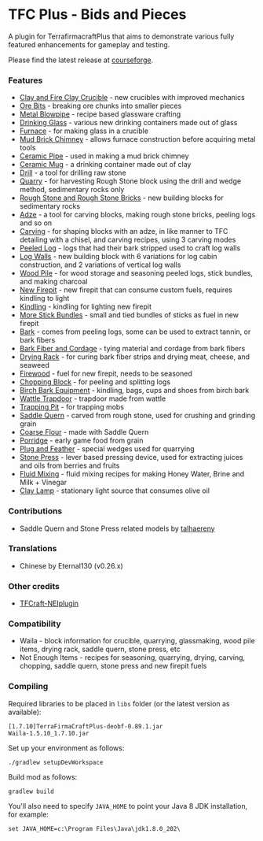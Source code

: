 # TFC Plus - Bids and Pieces
A plugin for TerrafirmacraftPlus that aims to demonstrate various fully featured enhancements for gameplay and testing.

Please find the latest release at [courseforge](https://www.curseforge.com/minecraft/mc-mods/tfcplus-bids).

### Features
* [Clay and Fire Clay Crucible](../../wiki/Crucible) - new crucibles with improved mechanics
* [Ore Bits](../../wiki/Ore-Bits) - breaking ore chunks into smaller pieces
* [Metal Blowpipe](../../wiki/Metal-Blowpipe) - recipe based glassware crafting
* [Drinking Glass](../../wiki/Drinking-Glass) - various new drinking containers made out of glass
* [Furnace](../../wiki/Furnace) - for making glass in a crucible
* [Mud Brick Chimney](../../wiki/Mud-brick-chimney) - allows furnace construction before acquiring metal tools
* [Ceramic Pipe](../../wiki/Ceramic-Pipe) - used in making a mud brick chimney
* [Ceramic Mug](../../wiki/Clay-Mug) - a drinking container made out of clay
* [Drill](../../wiki/Drill) - a tool for drilling raw stone
* [Quarry](../../wiki/Quarry) - for harvesting Rough Stone block using the drill and wedge method, sedimentary rocks only
* [Rough Stone and Rough Stone Bricks](../../wiki/Rough-Stone) - new building blocks for sedimentary rocks
* [Adze](../../wiki/Adze) - a tool for carving blocks, making rough stone bricks, peeling logs and so on
* [Carving](../../wiki/Carving) - for shaping blocks with an adze, in like manner to TFC detailing with a chisel, and carving recipes, using 3 carving modes
* [Peeled Log](../../wiki/Peeled-Log) - logs that had their bark stripped used to craft log walls
* [Log Walls](../../wiki/Log-Wall) - new building block with 6 variations for log cabin construction, and 2 variations of vertical log walls
* [Wood Pile](../../wiki/Wood-Pile) - for wood storage and seasoning peeled logs, stick bundles, and making charcoal
* [New Firepit](../../wiki/Firepit) - new firepit that can consume custom fuels, requires kindling to light
* [Kindling](../../wiki/Kindling) - kindling for lighting new firepit
* [More Stick Bundles](../../wiki/Stick-Bundle) - small and tied bundles of sticks as fuel in new firepit
* [Bark](../../wiki/Bark) - comes from peeling logs, some can be used to extract tannin, or bark fibers
* [Bark Fiber and Cordage](../../wiki/Bark-Fiber) - tying material and cordage from bark fibers
* [Drying Rack](../../wiki/Drying-Rack) - for curing bark fiber strips and drying meat, cheese, and seaweed
* [Firewood](../../wiki/Firewood) - fuel for new firepit, needs to be seasoned
* [Chopping Block](../../wiki/Chopping-Block) - for peeling and splitting logs
* [Birch Bark Equipment](../../wiki/Birch-Bark-Sheet) - kindling, bags, cups and shoes from birch bark
* [Wattle Trapdoor](../../wiki/Wattle-Trapdoor) - trapdoor made from wattle
* [Trapping Pit](../../wiki/Trapping-Pit) - for trapping mobs
* [Saddle Quern](../../wiki/Saddle-Quern) - carved from rough stone, used for crushing and grinding grain
* [Coarse Flour](../../wiki/Coarse-Flour) - made with Saddle Quern
* [Porridge](../../wiki/Porridge) - early game food from grain
* [Plug and Feather](../../wiki/Plug-And-Feather) - special wedges used for quarrying
* [Stone Press](../../wiki/Stone-Press) - lever based pressing device, used for extracting juices and oils from berries and fruits
* [Fluid Mixing](../../wiki/Fluid-Mixing) - fluid mixing recipes for making Honey Water, Brine and Milk + Vinegar
* [Clay Lamp](../../wiki/Clay-Lamp) - stationary light source that consumes olive oil

### Contributions

* Saddle Quern and Stone Press related models by [talhaereny](https://github.com/talhaereny)

### Translations

* Chinese by Eternal130 (v0.26.x)

### Other credits

* [TFCraft-NEIplugin](https://github.com/tfc-plus-addons/TFCraft-NEIplugin)

### Compatibility

* Waila - block information for crucible, quarrying, glassmaking, wood pile items, drying rack, saddle quern, stone press, etc
* Not Enough Items - recipes for seasoning, quarrying, drying, carving, chopping, saddle quern, stone press and new firepit fuels

### Compiling

Required libraries to be placed in `libs` folder (or the latest version as available):
```
[1.7.10]TerraFirmaCraftPlus-deobf-0.89.1.jar
Waila-1.5.10_1.7.10.jar
```

Set up your environment as follows:
```
./gradlew setupDevWorkspace
```

Build mod as follows:
```
gradlew build
```

You'll also need to specify `JAVA_HOME` to point your Java 8 JDK installation, for example:
```
set JAVA_HOME=c:\Program Files\Java\jdk1.8.0_202\
```
